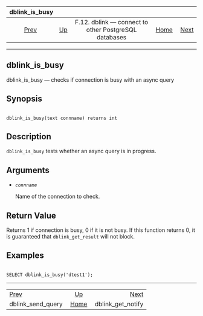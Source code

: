 

|                       dblink\_is\_busy                      |                                                                          |                                                      |                                                       |                                                             |
| :---------------------------------------------------------: | :----------------------------------------------------------------------- | :--------------------------------------------------: | ----------------------------------------------------: | ----------------------------------------------------------: |
| [Prev](contrib-dblink-send-query.html "dblink_send_query")  | [Up](dblink.html "F.12. dblink — connect to other PostgreSQL databases") | F.12. dblink — connect to other PostgreSQL databases | [Home](index.html "PostgreSQL 17devel Documentation") |  [Next](contrib-dblink-get-notify.html "dblink_get_notify") |

***

## dblink\_is\_busy

dblink\_is\_busy — checks if connection is busy with an async query

## Synopsis

```

dblink_is_busy(text connname) returns int
```

## Description

`dblink_is_busy` tests whether an async query is in progress.

## Arguments

* *`connname`*

    Name of the connection to check.

## Return Value

Returns 1 if connection is busy, 0 if it is not busy. If this function returns 0, it is guaranteed that `dblink_get_result` will not block.

## Examples

```

SELECT dblink_is_busy('dtest1');
```

***

|                                                             |                                                                          |                                                             |
| :---------------------------------------------------------- | :----------------------------------------------------------------------: | ----------------------------------------------------------: |
| [Prev](contrib-dblink-send-query.html "dblink_send_query")  | [Up](dblink.html "F.12. dblink — connect to other PostgreSQL databases") |  [Next](contrib-dblink-get-notify.html "dblink_get_notify") |
| dblink\_send\_query                                         |           [Home](index.html "PostgreSQL 17devel Documentation")          |                                         dblink\_get\_notify |
